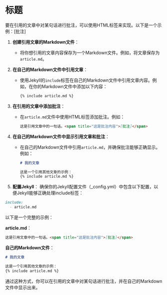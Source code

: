 
# 标题

要在引用的文章中对某句话进行批注，可以使用HTML标签来实现。以下是一个示例：<span title="批注1">[批注]</span>

1. **创建引用文章的Markdown文件**：
   - 将你想引用的文章内容保存为一个Markdown文件。例如，将文章保存为`article.md`。

2. **在自己的Markdown文件中引用文章**：
   - 使用Jekyll的`include`标签在自己的Markdown文件中引用文章内容。例如，在你的Markdown文件中添加以下内容：

     ```markdown
     {% include article.md %}
     ```

3. **在引用的文章中添加批注**：
   - 在`article.md`文件中使用HTML标签添加批注。例如：

     ```markdown
     这是引用文章中的一句话。<span title="这是批注内容">[批注]</span>
     ```

4. **在自己的Markdown文件中显示引用文章和批注**：
   - 在自己的Markdown文件中引用`article.md`，并确保批注能够正确显示。例如：

     ```markdown
     # 我的文章

     这是一个引用其他文章的示例：
     {% include article.md %}
     ```

5. **配置Jekyll**：
确保你的Jekyll配置文件（_config.yml）中包含以下配置，以便Jekyll能够正确处理include标签：

```markdown
include:
  - article.md
```

以下是一个完整的示例：

**article.md**：

```markdown
这是引用文章中的一句话。<span title="这是批注内容">[批注]</span>
```

**自己的Markdown文件**：

```markdown
# 我的文章

这是一个引用其他文章的示例：
{% include article.md %}
```

通过这种方式，你可以在引用的文章中对某句话进行批注，并在自己的Markdown文件中显示出来。
